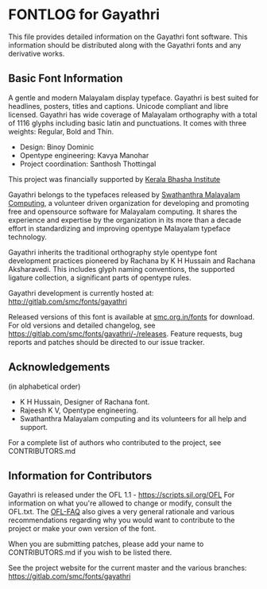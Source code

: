 # FONTLOG for Gayathri

This file provides detailed information on the Gayathri font software. This
information should be distributed along with the Gayathri fonts and any derivative
works.

## Basic Font Information

A gentle and modern Malayalam display typeface. Gayathri is best suited for headlines, posters, titles and captions. Unicode compliant and libre licensed. Gayathri has wide coverage of Malayalam orthography with a total of 1116 glyphs including basic latin and punctuations. It comes with three weights: Regular, Bold and Thin.

* Design: Binoy Dominic
* Opentype engineering: Kavya Manohar
* Project coordination: Santhosh Thottingal

This project was financially supported by [Kerala Bhasha Institute](https://www.keralabhashainstitute.org/)

Gayathri belongs to the typefaces released by [Swathanthra Malayalam Computing](https://smc.org.in), a volunteer driven organization for developing and promoting free and opensource software for Malayalam computing. It shares the experience and expertise by the organization in its more than a decade effort in standardizing and improving opentype Malayalam typeface technology.

Gayathri inherits the traditional orthography style opentype font development practices pioneered by Rachana by K H Hussain and Rachana Aksharavedi. This includes glyph naming conventions, the supported ligature collection, a significant parts of opentype rules.

Gayathri development is currently hosted at:
http://gitlab.com/smc/fonts/gayathri

Released versions of this font is available at [smc.org.in/fonts](smc.org.in/fonts) for download. For old versions and detailed changelog, see https://gitlab.com/smc/fonts/gayathri/-/releases. Feature requests, bug reports and patches should be directed to our issue
tracker.

## Acknowledgements

(in alphabetical order)

* K H Hussain, Designer of Rachana font.
* Rajeesh K V, Opentype engineering.
* Swathanthra Malayalam computing and its volunteers for all help and support.

For a complete list of authors who contributed to the project, see CONTRIBUTORS.md

## Information for Contributors

Gayathri is released under the OFL 1.1 - https://scripts.sil.org/OFL For information on what you're allowed to change or modify, consult the OFL.txt. The [OFL-FAQ](https://scripts.sil.org/OFL-FAQ_web) also gives a very general rationale and various recommendations regarding why you would want to contribute to the project or make your own version of the font.

When you are submitting patches, please add your name to CONTRIBUTORS.md if you wish to be listed there.

See the project website for the current master and the various branches:
https://gitlab.com/smc/fonts/gayathri
